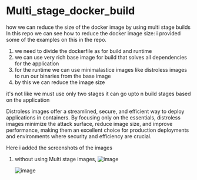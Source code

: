 # Multi_stage_docker_build
how  we can reduce the size of the docker image by using multi stage builds
In this repo we can see how to reduce the docker image size:
i provided some of the examples on this in the repo.
 1) we need to divide the dockerfile as for build and runtime
 2) we can use very rich base image for build that solves all dependencies for the application
 3) for the runtime we can use minimalastice images like distroless images to run our binaries from the base image
 4) by this we can reduce the image size
    
it's not like we must use only two stages it can go upto n build stages based on the application 

Distroless images offer a streamlined, secure, and efficient way to deploy applications in containers.
By focusing only on the essentials, distroless images minimize the attack surface, reduce image size, and improve performance,
making them an excellent choice for production deployments and environments where security and efficiency are crucial.

Here i added the screenshots of the images
 1) without using Multi stage images,
    ![image](https://github.com/sathishkumar-2001/Multi_stage_docker_build/assets/126504329/e68a9f6b-7361-4900-b9f1-c4cf5011fcba)
    

    ![image](https://github.com/sathishkumar-2001/Multi_stage_docker_build/assets/126504329/65de0ec0-8db6-4630-b445-aef8b7ef0861)
